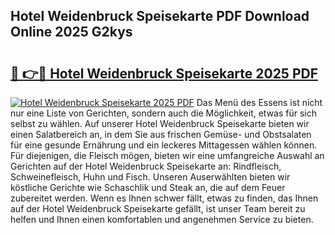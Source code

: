 ## Hotel Weidenbruck Speisekarte PDF Download Online 2025 G2kys

# <h2><a href="http://gccgzqt.nevu.top/?p=Hotel+Weidenbruck+Speisekarte">🔗 👉🔴 Hotel Weidenbruck Speisekarte 2025 PDF</a></h2>

[![Hotel Weidenbruck Speisekarte 2025 PDF](https://i.imgur.com/dBaPXMq.png)](http://gccgzqt.nevu.top/?p=Hotel+Weidenbruck+Speisekarte)
Das Menü des Essens ist nicht nur eine Liste von Gerichten, sondern auch die Möglichkeit, etwas für sich selbst zu wählen. Auf unserer Hotel Weidenbruck Speisekarte bieten wir einen Salatbereich an, in dem Sie aus frischen Gemüse- und Obstsalaten für eine gesunde Ernährung und ein leckeres Mittagessen wählen können. Für diejenigen, die Fleisch mögen, bieten wir eine umfangreiche Auswahl an Gerichten auf der Hotel Weidenbruck Speisekarte an: Rindfleisch, Schweinefleisch, Huhn und Fisch. Unseren Auserwählten bieten wir köstliche Gerichte wie Schaschlik und Steak an, die auf dem Feuer zubereitet werden. Wenn es Ihnen schwer fällt, etwas zu finden, das Ihnen auf der Hotel Weidenbruck Speisekarte gefällt, ist unser Team bereit zu helfen und Ihnen einen komfortablen und angenehmen Service zu bieten.
